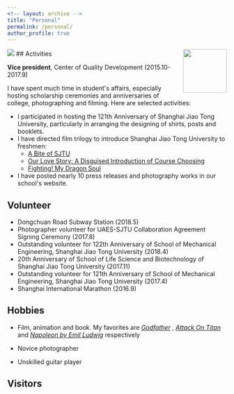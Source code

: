 ```yaml
---
<!-- layout: archive -->
title: "Personal"
permalink: /personal/
author_profile: true
---
```

<img src="https://zhuangdingyi.github.io/files/zhuangdingyi_bridge.jpg" /> 
## Activities
<img src="https://zhuangdingyi.github.io/files/coqd.png" style="width: 100px;float: right;"/>  

**Vice president**, Center of Quality Development (2015.10-2017.9) 

I have spent much time in student's affairs, especially hosting scholarship ceremonies and anniversaries of college, photographing and filming. Here are selected activities:

* I participated in hosting the 121th Anniversary of Shanghai Jiao Tong University, particularly in arranging the designing of shirts, posts and booklets.
* I have directed film trilogy to introduce Shanghai Jiao Tong University to freshmen: 
	* [A Bite of SJTU](https://v.youku.com/v_show/id_XMTY5NjkzMTE2NA==.html?spm=a2h0k.11417342.soresults.dtitle)  
	* [Our Love Story: A Disguised Introduction of Course Choosing](https://www.bilibili.com/video/av5993224/)  
	* [Fighting! My Dragon Soul](https://v.youku.com/v_show/id_XMTY5ODI5NjA2MA==.html?spm=a2h0k.11417342.soresults.dtitle)  
* I have posted nearly 10 press releases and photography works in our school's website.

## Volunteer
* Dongchuan Road Subway Station (2018.5)
* Photographer volunteer for UAES-SJTU Collaboration Agreement Signing Ceremony (2017.8)
* Outstanding volunteer for 122th Anniversary of School of Mechanical Engineering, Shanghai Jiao Tong University (2018.4)
* 20th Anniversary of School of Life Science and Biotechnology of Shanghai Jiao Tong University (2017.11)
* Outstanding volunteer for 121th Anniversary of School of Mechanical Engineering, Shanghai Jiao Tong University (2017.4)
* Shanghai International Marathon (2016.9)


## Hobbies

* Film, animation and book. My favorites are [*Godfather*](https://www.imdb.com/title/tt0068646/) , [*Attack On Titan*](https://www.imdb.com/title/tt2560140/) and [*Napoleon by Emil Ludwig*](https://www.goodreads.com/book/show/129399.Napoleon) respectively

* Novice photographer

* Unskilled guitar player

## Visitors

<script type="text/javascript" id="clustrmaps" src="//cdn.clustrmaps.com/map_v2.js?d=IOfsTsg_5cgvk99-MCQe3awPo4ClF2ymszy36Pzp-sI">
    var e1 = document.getElementById("e1");
    e1.style.width = 500;
</script>